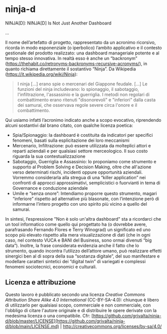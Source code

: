 # ninja-d
NINJA[D]: NINJA[D] Is Not Just Another Dashboard

...

Il nome dell’artefatto di progetto, rappresentato da un acronimo ricorsivo, ricorda in modo esponenziale (o iperbolico) l’ambito applicativo e il contesto gestionale del prodotto realizzato: una dashboard manageriale potente e al tempo stesso innovativa. In realtà esso è anche un “backronym” (https://thehabit.co/retronyms-backronyms-recursive-acronyms/), in quanto richiama direttamente il sostantivo “Ninja”. Da Wikipedia (https://it.wikipedia.org/wiki/Ninja):

> I ninja […] erano spie o mercenari del Giappone feudale. […] Le funzioni del ninja includevano: lo spionaggio, il sabotaggio, l'infiltrazione, l'assassinio e la guerriglia. I metodi non regolari di combattimento erano ritenuti "disonorevoli" e "inferiori" dalla casta dei samurai, che osservava regole severe circa l'onore e il combattimento.

Qui usiamo infatti l’acronimo indicato anche a scopo evocativo, riprendendo alcuni sostantivi dal brano citato, con qualche licenza poetica:

-	Spia/Spionaggio: la dashboard è costituita da indicatori per specifici fenomeni, basati sulla esplicitazione dei loro meccanismi
-	Mercenario, Infiltrazione: può essere utilizzata da molteplici attori e reparti aziendali e per qualsiasi settore merceologico. Il suo costo riguarda la sua contestualizzazione
-	Sabotaggio, Guerriglia e Assassinio: lo proponiamo come strumento e supporto al Problem Solving e Decision Making, oltre che all'azione verso determinati rischi, incidenti oppure opportunità aziendali. Vorremmo considerarla alla stregua di una “killer application” nei confronti di approcci approssimativi, semplicistici o fuorvianti in tema di Governance e conduzione aziendale
-	Umile e “senza onore”: Intendiamo proporre questo strumento, magari “inferiore” rispetto ad alternative più blasonate, con l’intenzione però di informarne l’intero progetto con uno spirito più vicino a quello del samurai.

In sintesi, l’espressione "Non è solo un'altra dashboard" sta a ricordarci che un tool informatico come quello qui progettato ha (o dovrebbe avere, parafrasando Fernando Flores e Terry Winograd) un significato ed uno scopo più elevato rispetto alla mera visualizzazione di dati (che in ogni caso, nel contesto VUCA e BANI del Business, sono ormai divenuti “big data”). Inoltre, la frase considerata evidenzia anche il fatto che lo strumento, quando incontra l’utilizzo dell’attore umano, può realizzare effetti sinergici ben al di sopra della sua “sostanza digitale”, del suo manifestare e modellare caratteri sintetici dei “digital twin” di variegati e complessi fenomeni sociotecnici, economici e culturali.




  
## Licenza e attribuzione
Questo lavoro è pubblicato secondo una licenza _Creative Commons Attribution Share Alike 4.0 International_ (CC-BY-SA-4.0): chiunque è libero di utilizzarlo per qualsiasi scopo, commerciale e non commerciale, con l'obbligo di citare l'autore originale e di distribuire le opere derivate con la medesima licenza o una compatibile. Cfr: [https://github.com/grivalta/ninja-d/blob/master/LICENSE](https://github.com/grivalta/ninja-d/blob/main/LICENSE.md) | http://creativecommons.org/licenses/by-sa/4.0/
